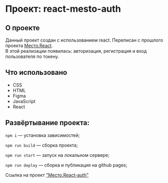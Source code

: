 # Проект: react-mesto-auth  

## О проекте  

Данный проект создан с использованием react. Переписан с прошлого проекта <a href="https://dariabold.github.io/mesto-react/">Место.React</a>.  
В этой реализации появилась: авторизация, регистрация и вход пользователя по токену.

## Что использовано
- CSS
- HTML
- Figma
- JavaScript
- React  

## Развёртывание проекта:

`npm i` — установка зависимостей;

`npm run build` — сборка проекта;

`npm run start` — запуск на локальном сервере;

`npm run deploy` — сборка и публикация на github pages;  

Ссылка на проект <a href="https://dariabold.github.io/react-mesto-auth/">"Место.React-auth"</a>
